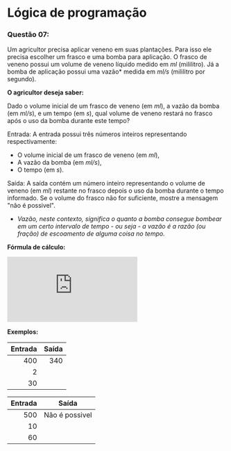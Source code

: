 ﻿# Lógica de programação

### Questão 07: 

Um agricultor precisa aplicar veneno em suas plantações. 
Para isso ele precisa escolher um frasco e uma bomba para aplicação. 
O frasco de veneno possui um volume de veneno líquido medido em *ml* (mililitro). 
Já a bomba de aplicação possui uma vazão* medida em *ml/s* (mililitro por segundo). 

**O agricultor deseja saber:**

Dado o volume inicial de um frasco de veneno (em *ml*), a vazão da bomba (em *ml/s*), e um tempo (em *s*), qual volume de veneno restará no frasco após o uso da bomba durante este tempo?

 
Entrada: A entrada possui três números inteiros representando respectivamente: 

* O volume inicial de um frasco de veneno (em *ml*), 
* A vazão da bomba (em *ml/s*), 
* O tempo (em *s*). 
 
Saída: A saída contém um número inteiro representando o volume de veneno (em *ml*) restante no frasco depois o uso da bomba durante o tempo informado. 
Se o volume do frasco não for suficiente, mostre a mensagem "não é possivel". 


* *Vazão, neste contexto, significa o quanto a bomba consegue bombear em um certo intervalo de tempo - ou seja - a vazão é a razão (ou fração) de escoamento de alguma coisa no tempo.*

**Fórmula de cálculo:**


![Fórmula][Vazao]

[Vazao]: <https://latex.codecogs.com/gif.latex?%5CDelta%20V%20%3D%20v%20%5Ccdot%20t%20%5Ctherefore%20V%20%3D%20V_%7B0%7D%20-%20%28%20%5Cupsilon%20*%20t%29>


**Exemplos:**

| Entrada | Saída |
|--------:|------:|
| 400     | 340   |
| 2       |       |
| 30      |       |
 

| Entrada | Saída          |
|--------:|----------------|
| 500     | Não é possivel | 
| 10      |                |
| 60      |                |